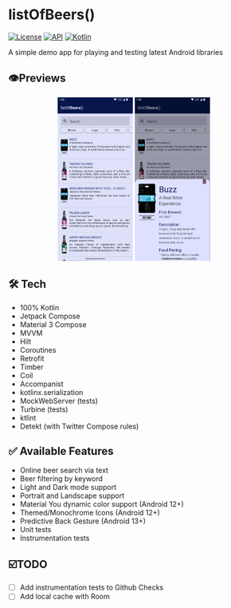 # listOfBeers()
<a href="https://opensource.org/licenses/Apache-2.0"><img alt="License" src="https://img.shields.io/badge/License-Apache%202.0-blue.svg"/></a>
<a href="https://android-arsenal.com/api?level=23"><img alt="API" src="https://img.shields.io/badge/API-23%2B-brightgreen.svg?style=flat"/></a>
[![Kotlin](https://img.shields.io/badge/kotlin-1.7.10-blue.svg?logo=kotlin)](http://kotlinlang.org)

A simple demo app for playing and testing latest Android libraries

## 👁️Previews
<p align="center">
<img src="imgs/home.png" width="30%"/>
<img src="imgs/details.png" width="30%"/>
</p>

## 🛠 Tech
- 100% Kotlin
- Jetpack Compose
- Material 3 Compose
- MVVM
- Hilt
- Coroutines
- Retrofit
- Timber
- Coil
- Accompanist
- kotlinx.serialization
- MockWebServer (tests)
- Turbine (tests)
- ktlint
- Detekt (with Twitter Compose rules)

## ✅ Available Features
- Online beer search via text
- Beer filtering by keyword
- Light and Dark mode support
- Portrait and Landscape support
- Material You dynamic color support (Android 12+)
- Themed/Monochrome Icons (Android 12+)
- Predictive Back Gesture (Android 13+)
- Unit tests
- Instrumentation tests

## ☑️TODO
- [ ] Add instrumentation tests to Github Checks
- [ ] Add local cache with Room
